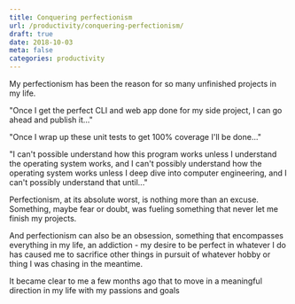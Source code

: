 ```yaml
---
title: Conquering perfectionism
url: /productivity/conquering-perfectionism/
draft: true
date: 2018-10-03
meta: false
categories: productivity
---
```


My perfectionism has been the reason for so many unfinished projects in my life.

<!--more-->

"Once I get the perfect CLI and web app done for my side project, I can go ahead and publish it..."

"Once I wrap up these unit tests to get 100% coverage I'll be done..."

"I can't possible understand how this program works unless I understand the operating system works, and I can't possibly understand how the operating system works unless I deep dive into computer engineering, and I can't possibly understand that until..."

Perfectionism, at its absolute worst, is nothing more than an excuse. Something, maybe fear or doubt, was fueling something that never let me finish my projects.

And perfectionism can also be an obsession, something that encompasses everything in my life, an addiction - my desire to be perfect in whatever I do has caused me to sacrifice other things in pursuit of whatever hobby or thing I was chasing in the meantime.

It became clear to me a few months ago that to move in a meaningful direction in my life with my passions and goals
